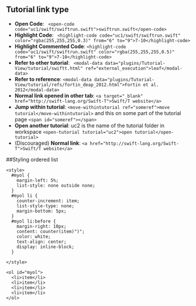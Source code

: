 ## Tutorial link type

- **Open Code**: ``` <open-code code="uc1/swift/swiftrun.swift">swiftrun.swift</open-code>```
- **Highlight Code**: ``` <highlight-code code="uc1/swift/swiftrun.swift" color="rgba(255,255,255,0.3)" from="6" to="9">7-10</highlight-code>```
- **Highlight Commented Code**: ```<highlight-code code="uc1/swift/swiftrun.swift" color="rgba(255,255,255,0.5)" from="6" to="9">7-10</highlight-code>```
- **Refer to other tutorial**: ``` <modal-data data="plugins/Tutorial-View/tutorial/swiftt.html" ref="external_execution">leaf</modal-data>```
- **Refer to reference**: ```<modal-data data="plugins/Tutorial-View/tutorial/refs/fortin_deap_2012.html">Fortin et al. 2012</modal-data>```
- **Normal link opened in other tab**: ```<a target="_blank" href="http://swift-lang.org/Swift-T">Swift/T website</a>```
- **Jump within tutorial**: ```<move-withintutorial ref="someref">move tutorial</move-withintutorial>``` and this on some part of the tutorial page ```<span id="someref"></span>```
- **Open another tutorial**: uc2 is the name of the tutorial folder in workspace ```<open-tutorial tutorial="uc2">open tutorial</open-tutorial>```
- (Discouraged) **Normal link**: ```<a href="http://swift-lang.org/Swift-T">Swift/T website</a>```


##Styling ordered list

```
<style>
  #myol {
    margin-left: 5%;
    list-style: none outside none;
  }
  #myol li {
    counter-increment: item;
    list-style-type: none;
    margin-bottom: 5px;
  }
  #myol li:before {
    margin-right: 10px;
    content: counter(item)")";
    color: white;
    text-align: center;
    display: inline-block;
  }

</style>

<ol id="myol">
  <li>item</li>
  <li>item</li>
  <li>item</li>
  <li>item</li>
</ol>
```
